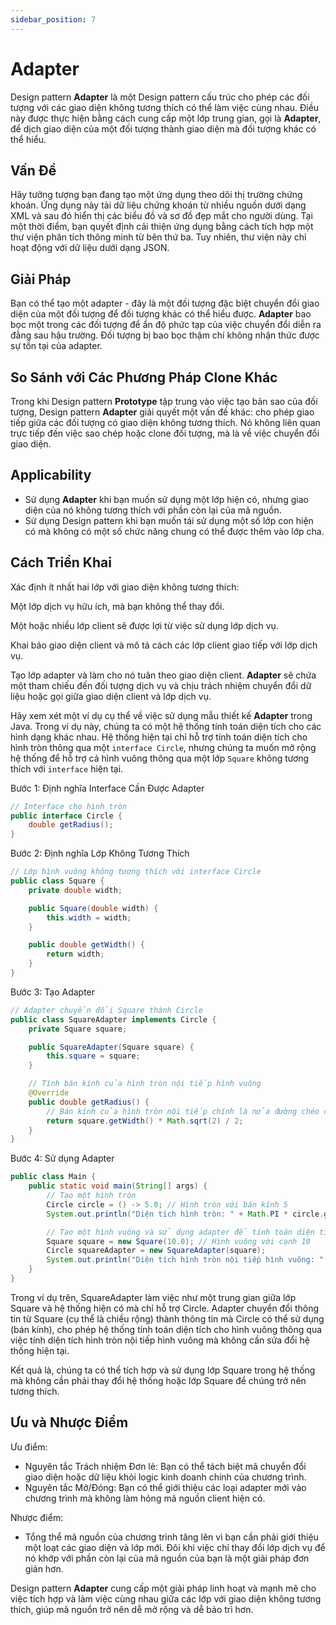 ```yaml
---
sidebar_position: 7
---
```


# Adapter

Design pattern **Adapter** là một Design pattern cấu trúc cho phép các đối tượng với các giao diện không tương thích có thể làm việc cùng nhau. Điều này được thực hiện bằng cách cung cấp một lớp trung gian, gọi là **Adapter**, để dịch giao diện của một đối tượng thành giao diện mà đối tượng khác có thể hiểu.

## Vấn Đề

Hãy tưởng tượng bạn đang tạo một ứng dụng theo dõi thị trường chứng khoán. Ứng dụng này tải dữ liệu chứng khoán từ nhiều nguồn dưới dạng XML và sau đó hiển thị các biểu đồ và sơ đồ đẹp mắt cho người dùng. Tại một thời điểm, bạn quyết định cải thiện ứng dụng bằng cách tích hợp một thư viện phân tích thông minh từ bên thứ ba. Tuy nhiên, thư viện này chỉ hoạt động với dữ liệu dưới dạng JSON.

## Giải Pháp

Bạn có thể tạo một adapter - đây là một đối tượng đặc biệt chuyển đổi giao diện của một đối tượng để đối tượng khác có thể hiểu được. **Adapter** bao bọc một trong các đối tượng để ẩn độ phức tạp của việc chuyển đổi diễn ra đằng sau hậu trường. Đối tượng bị bao bọc thậm chí không nhận thức được sự tồn tại của adapter.

## So Sánh với Các Phương Pháp Clone Khác

Trong khi Design pattern **Prototype** tập trung vào việc tạo bản sao của đối tượng, Design pattern **Adapter** giải quyết một vấn đề khác: cho phép giao tiếp giữa các đối tượng có giao diện không tương thích. Nó không liên quan trực tiếp đến việc sao chép hoặc clone đối tượng, mà là về việc chuyển đổi giao diện.

## Applicability

- Sử dụng **Adapter** khi bạn muốn sử dụng một lớp hiện có, nhưng giao diện của nó không tương thích với phần còn lại của mã nguồn.
- Sử dụng Design pattern khi bạn muốn tái sử dụng một số lớp con hiện có mà không có một số chức năng chung có thể được thêm vào lớp cha.

## Cách Triển Khai

Xác định ít nhất hai lớp với giao diện không tương thích:

Một lớp dịch vụ hữu ích, mà bạn không thể thay đổi.

Một hoặc nhiều lớp client sẽ được lợi từ việc sử dụng lớp dịch vụ.

Khai báo giao diện client và mô tả cách các lớp client giao tiếp với lớp dịch vụ.

Tạo lớp adapter và làm cho nó tuân theo giao diện client. **Adapter** sẽ chứa một tham chiếu đến đối tượng dịch vụ và chịu trách nhiệm chuyển đổi dữ liệu hoặc gọi giữa giao diện client và lớp dịch vụ.

Hãy xem xét một ví dụ cụ thể về việc sử dụng mẫu thiết kế **Adapter** trong Java. Trong ví dụ này, chúng ta có một hệ thống tính toán diện tích cho các hình dạng khác nhau. Hệ thống hiện tại chỉ hỗ trợ tính toán diện tích cho hình tròn thông qua một `interface Circle`, nhưng chúng ta muốn mở rộng hệ thống để hỗ trợ cả hình vuông thông qua một lớp `Square` không tương thích với `interface` hiện tại.

Bước 1: Định nghĩa Interface Cần Được Adapter

```java
// Interface cho hình tròn
public interface Circle {
    double getRadius();
}
```

Bước 2: Định nghĩa Lớp Không Tương Thích

```java
// Lớp hình vuông không tương thích với interface Circle
public class Square {
    private double width;

    public Square(double width) {
        this.width = width;
    }

    public double getWidth() {
        return width;
    }
}
```

Bước 3: Tạo Adapter

```java
// Adapter chuyển đổi Square thành Circle
public class SquareAdapter implements Circle {
    private Square square;

    public SquareAdapter(Square square) {
        this.square = square;
    }

    // Tính bán kính của hình tròn nội tiếp hình vuông
    @Override
    public double getRadius() {
        // Bán kính của hình tròn nội tiếp chính là nửa đường chéo của hình vuông
        return square.getWidth() * Math.sqrt(2) / 2;
    }
}
```

Bước 4: Sử dụng Adapter

```java
public class Main {
    public static void main(String[] args) {
        // Tạo một hình tròn
        Circle circle = () -> 5.0; // Hình tròn với bán kính 5
        System.out.println("Diện tích hình tròn: " + Math.PI * circle.getRadius() * circle.getRadius());

        // Tạo một hình vuông và sử dụng adapter để tính toán diện tích như thể nó là một hình tròn
        Square square = new Square(10.0); // Hình vuông với cạnh 10
        Circle squareAdapter = new SquareAdapter(square);
        System.out.println("Diện tích hình tròn nội tiếp hình vuông: " + Math.PI * squareAdapter.getRadius() * squareAdapter.getRadius());
    }
}
```

Trong ví dụ trên, SquareAdapter làm việc như một trung gian giữa lớp Square và hệ thống hiện có mà chỉ hỗ trợ Circle. Adapter chuyển đổi thông tin từ Square (cụ thể là chiều rộng) thành thông tin mà Circle có thể sử dụng (bán kính), cho phép hệ thống tính toán diện tích cho hình vuông thông qua việc tính diện tích hình tròn nội tiếp hình vuông mà không cần sửa đổi hệ thống hiện tại.

Kết quả là, chúng ta có thể tích hợp và sử dụng lớp Square trong hệ thống mà không cần phải thay đổi hệ thống hoặc lớp Square để chúng trở nên tương thích.

## Ưu và Nhược Điểm

Ưu điểm:

- Nguyên tắc Trách nhiệm Đơn lẻ: Bạn có thể tách biệt mã chuyển đổi giao diện hoặc dữ liệu khỏi logic kinh doanh chính của chương trình.
- Nguyên tắc Mở/Đóng: Bạn có thể giới thiệu các loại adapter mới vào chương trình mà không làm hỏng mã nguồn client hiện có.

Nhược điểm:

- Tổng thể mã nguồn của chương trình tăng lên vì bạn cần phải giới thiệu một loạt các giao diện và lớp mới. Đôi khi việc chỉ thay đổi lớp dịch vụ để nó khớp với phần còn lại của mã nguồn của bạn là một giải pháp đơn giản hơn.

Design pattern **Adapter** cung cấp một giải pháp linh hoạt và mạnh mẽ cho việc tích hợp và làm việc cùng nhau giữa các lớp với giao diện không tương thích, giúp mã nguồn trở nên dễ mở rộng và dễ bảo trì hơn.
